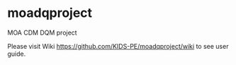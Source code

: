 # moadqproject
MOA CDM DQM project

Please visit Wiki https://github.com/KIDS-PE/moadqproject/wiki to see user guide.
